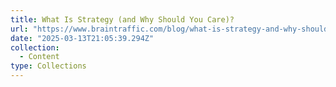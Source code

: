 ```yaml
---
title: What Is Strategy (and Why Should You Care)?
url: "https://www.braintraffic.com/blog/what-is-strategy-and-why-should-you-care"
date: "2025-03-13T21:05:39.294Z"
collection:
  - Content
type: Collections
---
```

